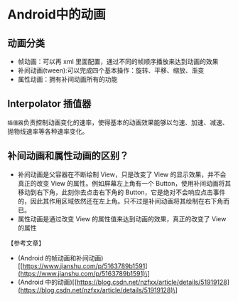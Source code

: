 # Android中的动画

## 动画分类

* 帧动画：可以再 xml 里面配置，通过不同的帧顺序播放来达到动画的效果
* 补间动画\(tween\):可以完成四个基本操作：旋转、平移、缩放、渐变
* 属性动画：拥有补间动画所有的功能

## Interpolator 插值器

`插值器`负责控制动画变化的速率，使得基本的动画效果能够以匀速、加速、减速、抛物线速率等各种速率变化。

## 补间动画和属性动画的区别？

* 补间动画是父容器在不断绘制 View，只是改变了 View 的显示效果，并不会真正的改变 View 的属性。例如屏幕左上角有一个 Button，使用补间动画将其移动到右下角，此刻你去点击右下角的 Button，它是绝对不会响应点击事件的，因此其作用区域依然还在左上角。只不过是补间动画将其绘制在右下角而已。
* 属性动画是通过改变 View 的属性值来达到动画的效果，真正的改变了 View 的属性

【参考文章】

* \(Android 的帧动画和补间动画\)\[[https://www.jianshu.com/p/5163789b1591](https://www.jianshu.com/p/5163789b1591)\]
* \(Android 中的动画\)\[[https://blog.csdn.net/nzfxx/article/details/51919128](https://blog.csdn.net/nzfxx/article/details/51919128)\]


